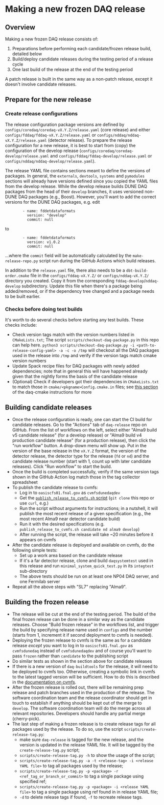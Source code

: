 # Making a new frozen DAQ release

## Overview

Making a new frozen DAQ release consists of:

1. Preparations before performing each candidate/frozen release build, detailed below
2. Build/deploy candidate releases during the testing period of a release cycle
3. One last build of the release at the end of the testing period

A patch release is built in the same way as a non-patch release, except it doesn't involve candidate releases.

## Prepare for the new release

### Create release configurations

The release configuration package versions are defined by `configs/coredaq/coredaq-vX.Y.Z/release.yaml` (core release) and either `configs/fddaq/fddaq-vX.Y.Z/release.yaml` or `configs/nddaq/nddaq-vX.Y.Z/release.yaml` (detector release). To prepare the release configuration for a new release, it is best to start from (copy) the configuration of the develop release (`configs/coredaq/coredaq-develop/release.yaml` and `configs/fddaq/fddaq-develop/release.yaml` or `configs/nddaq/nddaq-develop/release.yaml`).

The release YAML file contains sections meant to define the versions of packages. In general, the `externals`, `devtools`, `systems` and `pymodules` sections will already have versions defined since you copied the YAML files from the develop release. While the develop release builds DUNE DAQ packages from the head of their `develop` branches, it uses versioned non-DUNE DAQ packages (e.g., Boost). However, you'll want to add the correct versions for the DUNE DAQ packages, e.g. edit
```
        - name: fddetdataformats
          version: "develop"
          commit: null
```
to
```
        - name: fddetdataformats
          version: v1.0.2
          commit: null
```
...where the `commit` field will be automatically calculated by the `make-release-repo.py` script run during the GitHub Actions which build releases. 

In addition to the `release.yaml` file, there also needs to be a `dbt-build-order.cmake` file in the `configs/fddaq-vX.Y.Z/` or `configs/nddaq-vX.Y.Z/` directory you created. Copy it from the corresponding `fddaq-develop`/`nddaq-develop` subdirectory. Update this file when there's a package being added/removed, or if the dependency tree changed and a package needs to be built earlier.


### Checks before doing test builds

It's worth to do several checks before starting any test builds. These checks include:

* Check version tags match with the version numbers listed in `CMakeLists.txt`; The script `scripts/checkout-daq-package.py` in this repo can help here. `python3 scripts/checkout-daq-package.py -i <path-to-release-config-yaml> -a -c -o /tmp` will checkout all the DAQ packages used in the release into `/tmp` and verify if the version tags match cmake version numbers
* Update Spack recipe files for DAQ packages with newly added dependencies; note that in general this will have happened already given that the nightly forms the basis of the candidate release
* (Optional) Check if developers got their dependencies in `CMakeLists.txt` to match those in `cmake/<pkgname>Config.cmake.in` files; see [this section](https://dune-daq-sw.readthedocs.io/en/latest/packages/daq-cmake/#installing-your-project-as-a-local-package) of the daq-cmake instructions for more


## Building candidate releases

* Once the release configuration is ready, one can start the CI build for candidate releases. Go to the "Actions" tab of `daq-release` repo on GitHub. From the list of workflows on the left, select either "Alma9 build v5 candidate release" (for a develop release) or "Alma9 build v4 production candidate release" (for a production release), then click the "run workflow" button. A drop-down menu will show up. Put in the version of the base release in the `vX.Y.Z` format, the version of the detector release, the detector type for the release (`fd` or `nd`) and the candidate release number (start with 1, count up with later candidate releases). Click "Run workflow" to start the build. 
* Once the build is completed successfully, verify if the same version tags shown in the GitHub Action log match those in the tag collector spreadsheet
* To publish the candidate release to cvmfs:
    * Log in to `oasiscfs01.fnal.gov` as `cvmfsdunedaqdev`
    * Get the [`publish_release_to_cvmfs.sh` script](https://github.com/DUNE-DAQ/daq-release/blob/develop/scripts/cvmfs/publish_release_to_cvmfs.sh) (`git clone` this repo or use `curl`, e.g.)
    * Run the script without arguments for instructions; in a nutshell, it will publish the most recent release of a given specification (e.g., the most recent Alma9 near detector candidate build)
    * Run it with the desired specifications (e.g. `publish_release_to_cvmfs.sh candidate nd alma9 develop`)
    * After running the script, the release will take ~20 minutes before it appears on cvmfs
* After the candidate release is deployed and available on cvmfs, do the following simple tests:
    * Set up a work area based on the candidate release
    * If it's a far detector release, clone and build `daqsystemtest` used in this release and run `minimal_system_quick_test.py` in its `integtest` sub-directory
    * The above tests should be run on at least one NP04 DAQ server, and one Fermilab server
* Repeat all the above steps with "SL7" replacing "Alma9". 

## Building the frozen release

* The release will be cut at the end of the testing period. The build of the final frozen release can be done in a similar way as the candidate releases. Choose "Build frozen release" in the workflows list, and trigger the build by specifying release name used in `configs` and the number (starts from 1, increment it if second deployment to cvmfs is needed).
* Deploying the frozen release to cvmfs is the same as for a candidate release  _except_ you want to log in to `oasiscfs01.fnal.gov` as `cvmfsdunedaq` instead of `cvmfsdunedaqdev` and of course you'll want to pass `frozen` rather than `candidate` to the publishing script
* Do similar tests as shown in the section above for candidate releases
* If there is a new version of `daq-buildtools` for the release, it will need to be deployed to cvmfs too. Otherwise, creating a symbolic link in cvmfs to the latest tagged version will be sufficient. How to do this is described in the [documentation on cvmfs](publish_to_cvmfs.md).
* After the frozen release is rolled out, there will be remaining prep release and patch branches used in the production of the release. The software coordination team and the release coordinator should get in touch to establish if anything should be kept out of the merge to `develop`. The software coordination team will do the merge across all relevant repositories. Developers should handle any partial merge (cherry-pick).
* The last step of making a frozen release is to create release tags for all packages used by the release. To do so, use the script `scripts/create-release-tag.py`:
    * make sure `daq-release` is tagged for the new release, and the version is updated in the release YAML file. It will be tagged by the `create-release-tag.py` script;
    * `scripts/create-release-tag.py -h` to show the usage of the script;
    * `scripts/create-release-tag.py -a -t <release-tag> -i <release YAML file>` to tag all packages used by the release;
    * `scripts/create-release-tag.py -p <package> -r <ref_tag_or_branch_or_commit>` to tag a single package using specified ref;
    * `scripts/create-release-tag.py -p <package> -i <release YAML file>` to tag a single package using ref found in in release YAML file;
    * `-d` to delete release tags if found, `-f` to recreate release tags.
